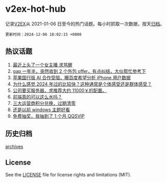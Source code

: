 # v2ex-hot-hub

 记录[V2EX](https://www.v2ex.com/)从 2021-01-06 日至今的热门话题。每小时抓取一次数据，按天[归档](archives)。

`更新时间：2024-12-06 18:02:15 +0800`

## 热议话题

1. [最近上头了一个女主播 求骂醒](https://www.v2ex.com/t/1095519)
1. [gap 一年半，突然收到 2 个外包 offer，有点纠结，大伙帮忙参考下](https://www.v2ex.com/t/1095402)
1. [苹果国行版 AI 合作受阻，曝百度希望分析 iPhone 用户数据](https://www.v2ex.com/t/1095408)
1. [为什么感觉 2024 年过的比较快？这种通常是个体感受还是群体感受？](https://www.v2ex.com/t/1095390)
1. [公司要买服务器，求推荐大约 11000￥的配置。](https://www.v2ex.com/t/1095335)
1. [前端真的可以这么水吗？](https://www.v2ex.com/t/1095486)
1. [三大运营商积分兑换，过期清零](https://www.v2ex.com/t/1095424)
1. [还是以前 windows 主题好看](https://www.v2ex.com/t/1095355)
1. [免费抽奖，我抽到了 1 个月 QQSVIP](https://www.v2ex.com/t/1095470)

## 历史归档

[archives](archives)

## License

See the [LICENSE](LICENSE) file for license rights and limitations (MIT).
